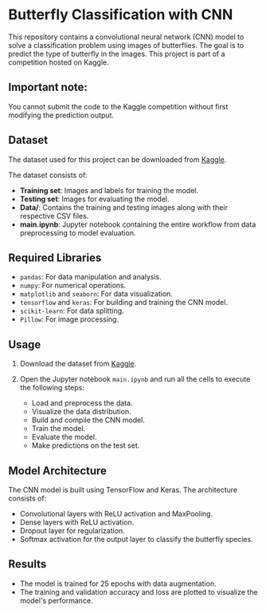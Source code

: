 # Butterfly Classification with CNN

This repository contains a convolutional neural network (CNN) model to solve a classification problem using images of butterflies. The goal is to predict the type of butterfly in the images. This project is part of a competition hosted on Kaggle.

## Important note:
You cannot submit the code to the Kaggle competition without first modifying the prediction output.

## Dataset

The dataset used for this project can be downloaded from [Kaggle](https://www.kaggle.com/datasets/phucthaiv02/butterfly-image-classification/code).

The dataset consists of:
- **Training set**: Images and labels for training the model.
- **Testing set**: Images for evaluating the model.
- **Data/**: Contains the training and testing images along with their respective CSV files.
- **main.ipynb**: Jupyter notebook containing the entire workflow from data preprocessing to model evaluation.

## Required Libraries

- `pandas`: For data manipulation and analysis.
- `numpy`: For numerical operations.
- `matplotlib` and `seaborn`: For data visualization.
- `tensorflow` and `keras`: For building and training the CNN model.
- `scikit-learn`: For data splitting.
- `Pillow`: For image processing.

## Usage

1. Download the dataset from [Kaggle](https://www.kaggle.com/datasets/phucthaiv02/butterfly-image-classification/code).

2. Open the Jupyter notebook `main.ipynb` and run all the cells to execute the following steps:
   - Load and preprocess the data.
   - Visualize the data distribution.
   - Build and compile the CNN model.
   - Train the model.
   - Evaluate the model.
   - Make predictions on the test set.

## Model Architecture

The CNN model is built using TensorFlow and Keras. The architecture consists of:

- Convolutional layers with ReLU activation and MaxPooling.
- Dense layers with ReLU activation.
- Dropout layer for regularization.
- Softmax activation for the output layer to classify the butterfly species.


## Results

- The model is trained for 25 epochs with data augmentation.
- The training and validation accuracy and loss are plotted to visualize the model's performance.
